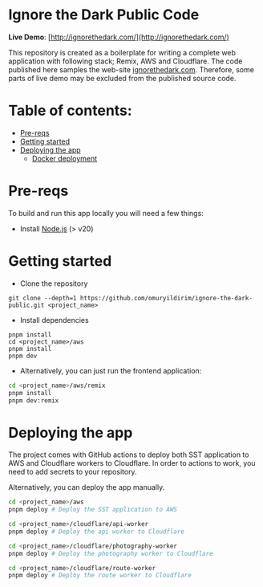 # Ignore the Dark Public Code

**Live Demo**: [http://ignorethedark.com/](http://ignorethedark.com/)
 

This repository is created as a boilerplate for writing a complete web application with following stack; Remix, AWS and Cloudflare.
The code published here samples the web-site [ignorethedark.com](https://ignorethedark.com). Therefore, some parts of live demo may be excluded from the published source code.

# Table of contents:

- [Pre-reqs](#pre-reqs)
- [Getting started](#getting-started)
- [Deploying the app](#deploying-the-app)
	- [Docker deployment](#docker-deployment)

# Pre-reqs
To build and run this app locally you will need a few things:
- Install [Node.js](https://nodejs.org/en/) (> v20)

# Getting started
- Clone the repository
```
git clone --depth=1 https://github.com/omuryildirim/ignore-the-dark-public.git <project_name>
```
- Install dependencies
```
pnpm install
cd <project_name>/aws
pnpm install
pnpm dev
```

- Alternatively, you can just run the frontend application:

```bash
cd <project_name>/aws/remix
pnpm install
pnpm dev:remix
```

# Deploying the app
The project comes with GitHub actions to deploy both SST application to AWS and Cloudflare workers to Cloudflare.
In order to actions to work, you need to add secrets to your repository.

Alternatively, you can deploy the app manually.

```bash
cd <project_name>/aws
pnpm deploy	# Deploy the SST application to AWS

cd <project_name>/cloudflare/api-worker
pnpm deploy	# Deploy the api worker to Cloudflare

cd <project_name>/cloudflare/photography-worker
pnpm deploy	# Deploy the photography worker to Cloudflare

cd <project_name>/cloudflare/route-worker
pnpm deploy	# Deploy the route worker to Cloudflare
```

